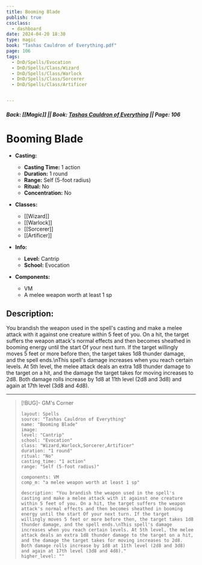 ```yaml
---
title: Booming Blade
publish: true
cssclass:
  - dashboard
date: 2024-04-20 18:30
type: magic
book: "Tashas Cauldron of Everything.pdf"
page: 106
tags:
  - DnD/Spells/Evocation
  - DnD/Spells/Class/Wizard
  - DnD/Spells/Class/Warlock
  - DnD/Spells/Class/Sorcerer
  - DnD/Spells/Class/Artificer


---
```


##### Back: [[Magic]] || Book: [Tashas Cauldron of Everything](https://drive.google.com/drive/folders/1O5bhpYizcIT5xxAoLOuzCRht_PVS7VSG?usp=sharing) || Page: 106

# Booming Blade

- **Casting:**
    - **Casting Time:** 1 action
    - **Duration:** 1 round
    - **Range:** Self (5-foot radius)
    - **Ritual:** No
    - **Concentration:** No
- **Classes:**
    - [[Wizard]]
    - [[Warlock]]
    - [[Sorcerer]]
    - [[Artificer]]

- **Info:**
    - **Level:** Cantrip
    - **School:** Evocation
- **Components:**
    - VM
    - A melee weapon worth at least 1 sp

## Description:
You brandish the weapon used in the spell's casting and make a melee attack with it against one creature within 5 feet of you. On a hit, the target suffers the weapon attack's normal effects and then becomes sheathed in booming energy until the start Of your next turn. If the target willingly moves 5 feet or more before then, the target takes 1d8 thunder damage, and the spell ends.\nThis spell's damage increases when you reach certain levels. At 5th level, the melee attack deals an extra 1d8 thunder damage to the target on a hit, and the damage the target takes for moving increases to 2d8. Both damage rolls increase by 1d8 at 11th level (2d8 and 3d8) and again at 17th level (3d8 and 4d8).



---

> [!BUG]- GM's Corner
>
> ```statblock
> layout: Spells
> source: "Tashas Cauldron of Everything"
> name: "Booming Blade"
> image: 
> level: "Cantrip"
> school: "Evocation"
> class: "Wizard,Warlock,Sorcerer,Artificer"
> duration: "1 round"
> ritual: "No"
> casting_time: "1 action"
> range: "Self (5-foot radius)"
>
> components: VM
> comp_m: "a melee weapon worth at least 1 sp"
>
> description: "You brandish the weapon used in the spell's casting and make a melee attack with it against one creature within 5 feet of you. On a hit, the target suffers the weapon attack's normal effects and then becomes sheathed in booming energy until the start Of your next turn. If the target willingly moves 5 feet or more before then, the target takes 1d8 thunder damage, and the spell ends.\nThis spell's damage increases when you reach certain levels. At 5th level, the melee attack deals an extra 1d8 thunder damage to the target on a hit, and the damage the target takes for moving increases to 2d8. Both damage rolls increase by 1d8 at 11th level (2d8 and 3d8) and again at 17th level (3d8 and 4d8)."
> higher_level: ""
> ```
